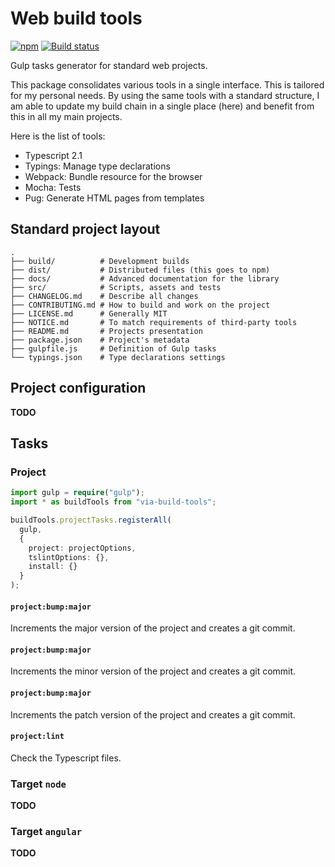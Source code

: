 # Web build tools

[![npm](https://img.shields.io/npm/v/demurgos-web-build-tools.svg?maxAge=2592000)](https://www.npmjs.com/package/demurgos-web-build-tools)
[![Build status](https://img.shields.io/travis/demurgos/web-build-tools/master.svg?maxAge=2592000)](https://travis-ci.org/demurgos/web-build-tools)

Gulp tasks generator for standard web projects.

This package consolidates various tools in a single interface. This is tailored for my personal
needs. By using the same tools with a standard structure, I am able to update my build chain in a
single place (here) and benefit from this in all my main projects.

Here is the list of tools:
- Typescript 2.1
- Typings: Manage type declarations
- Webpack: Bundle resource for the browser
- Mocha: Tests
- Pug: Generate HTML pages from templates

## Standard project layout

```text
.
├── build/          # Development builds
├── dist/           # Distributed files (this goes to npm)
├── docs/           # Advanced documentation for the library
├── src/            # Scripts, assets and tests
├── CHANGELOG.md    # Describe all changes
├── CONTRIBUTING.md # How to build and work on the project
├── LICENSE.md      # Generally MIT
├── NOTICE.md       # To match requirements of third-party tools
├── README.md       # Projects presentation
├── package.json    # Project's metadata
├── gulpfile.js     # Definition of Gulp tasks
└── typings.json    # Type declarations settings
```

## Project configuration

**TODO**

## Tasks

### Project

```typescript
import gulp = require("gulp");
import * as buildTools from "via-build-tools";

buildTools.projectTasks.registerAll(
  gulp,
  {
    project: projectOptions,
    tslintOptions: {},
    install: {}
  }
);
```

#### `project:bump:major`

Increments the major version of the project and creates a git commit.

#### `project:bump:major`

Increments the minor version of the project and creates a git commit.

#### `project:bump:major`

Increments the patch version of the project and creates a git commit.

#### `project:lint`

Check the Typescript files.

### Target `node`

**TODO**

### Target `angular`

**TODO**
